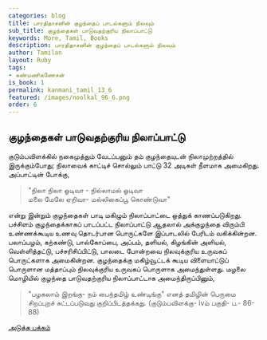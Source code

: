 ```yaml
---
categories: blog
title: பாரதிதாசனின் குழந்தைப் பாடல்களும் நிலவும்
sub_title: குழந்தைகள் பாடுவதற்குரிய நிலாப்பாட்டு
keywords: More, Tamil, Books
description: பாரதிதாசனின் குழந்தைப் பாடல்களும் நிலவும்
author: Tamilan
layout: Ruby
tags:
- கண்மணிகணேசன்
is_book: 1
permalink: kanmani_tamil_13_6
featured: /images/noolkal_96_6.png
order: 6
---
```



## குழந்தைகள் பாடுவதற்குரிய நிலாப்பாட்டு

குடும்பவிளக்கில் நகைமுத்தும் வேடப்பனும் தம் குழந்தையுடன் நிலாமுற்றத்தில் இருக்கும்போது; நிலாவைக் காட்டிச் சொல்லும் பாட்டு 32 அடிகள் நீளமாக அமைகிறது. அப்பாட்டின் போக்கு,

> "நிலா நிலா ஓடிவா - நில்லாமல் ஓடிவா  
>  மலை மேலே ஏறிவா- மல்லிகைப்பூ கொண்டுவா"

என்று இன்றும் குழந்தைகள் பாடி மகிழும் நிலாப்பாட்டை ஒத்துக் காணப்படுகிறது. பச்சிளம் குழந்தைக்காகப் பாடப்பட்ட நிலாப்பாட்டு ஆதலால் அக்குழந்தை விரும்பி உண்ணக்கூடிய உணவு தொடர்பான பொருட்களே இப்பாடலில் பேரிடம் வகிக்கின்றன. பலாப்பழம், கற்கண்டு, பால்கோப்பை, அப்பம், தளியல், கிழங்கின் அளியல், வெள்ளித்தட்டு, பச்சரிசிப்பிட்டு, பாலடை போன்றவை நிலவுக்குரிய உருவகப் பொருட்களாக அமைகின்றன. குழந்தைக்கு மகிழ்வூட்டக் கூடிய விளையாட்டுப் பொருளான மத்தாப்பும் நிலவுக்குரிய உருவகப் பொருளாக அமைந்துள்ளது. மழலை மொழியில் குழந்தை பாடுவதற்குரிய நிலாப்பாட்டாக அமைந்திருப்பினும்,

> "பழகலாம் இறங்கு- நம் பைந்தமிழ் உண்டிங்கு" எனத் தமிழின் பெருமை சிறப்புறச் சுட்டப்படுவது குறிப்பிடத்தக்கது. (குடும்பவிளக்கு- ivம் பகுதி- ப.- 86-88)

[அடுத்த பக்கம்](kanmani_tamil_13_7)